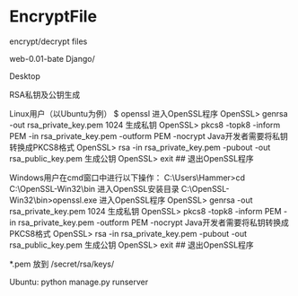 # EncryptFile
encrypt/decrypt files

web-0.01-bate
Django/

Desktop 


RSA私钥及公钥生成

Linux用户（以Ubuntu为例）
$ openssl 进入OpenSSL程序
OpenSSL> genrsa -out rsa_private_key.pem 1024 生成私钥
OpenSSL> pkcs8 -topk8 -inform PEM -in rsa_private_key.pem -outform PEM -nocrypt Java开发者需要将私钥转换成PKCS8格式
OpenSSL> rsa -in rsa_private_key.pem -pubout -out rsa_public_key.pem 生成公钥
OpenSSL> exit ## 退出OpenSSL程序

Windows用户在cmd窗口中进行以下操作：
C:\Users\Hammer>cd C:\OpenSSL-Win32\bin 进入OpenSSL安装目录
C:\OpenSSL-Win32\bin>openssl.exe 进入OpenSSL程序
OpenSSL> genrsa -out rsa_private_key.pem 1024 生成私钥
OpenSSL> pkcs8 -topk8 -inform PEM -in rsa_private_key.pem -outform PEM -nocrypt Java开发者需要将私钥转换成PKCS8格式
OpenSSL> rsa -in rsa_private_key.pem -pubout -out rsa_public_key.pem 生成公钥
OpenSSL> exit ## 退出OpenSSL程序

*.pem 放到 /secret/rsa/keys/

Ubuntu:
python manage.py runserver

